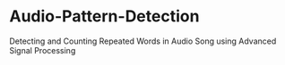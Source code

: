 # Audio-Pattern-Detection
Detecting and Counting Repeated Words in Audio Song using Advanced Signal Processing
